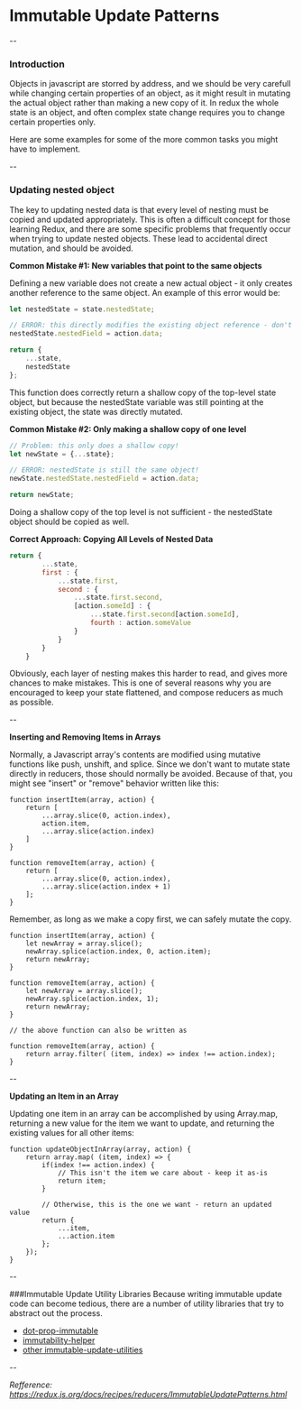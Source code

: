 # Immutable Update Patterns

--

### Introduction

Objects in javascript are storred by address, and we should be very carefull while changing certain properties of an object, as it might result in mutating the actual object rather than making a new copy of it. In redux the whole state is an object, and often complex state change requires you to change certain properties only. 


Here are some examples for some of the more common tasks you might have to implement.

--

### Updating nested object

The key to updating nested data is that every level of nesting must be copied and updated appropriately. This is often a difficult concept for those learning Redux, and there are some specific problems that frequently occur when trying to update nested objects. These lead to accidental direct mutation, and should be avoided.

**Common Mistake #1: New variables that point to the same objects**

Defining a new variable does not create a new actual object - it only creates another reference to the same object. An example of this error would be:

~~~Javascript
let nestedState = state.nestedState;

// ERROR: this directly modifies the existing object reference - don't do this!
nestedState.nestedField = action.data;

return {
    ...state,
    nestedState
};
~~~

This function does correctly return a shallow copy of the top-level state object, but because the nestedState variable was still pointing at the existing object, the state was directly mutated.

**Common Mistake #2: Only making a shallow copy of one level**

~~~Javascript
// Problem: this only does a shallow copy!
let newState = {...state};

// ERROR: nestedState is still the same object!
newState.nestedState.nestedField = action.data;

return newState;
~~~

Doing a shallow copy of the top level is not sufficient - the nestedState object should be copied as well.

**Correct Approach: Copying All Levels of Nested Data**

~~~Javascript
return {
        ...state,
        first : {
            ...state.first,
            second : {
                ...state.first.second,
                [action.someId] : {
                    ...state.first.second[action.someId],
                    fourth : action.someValue
                }
            }
        }
    }
~~~

Obviously, each layer of nesting makes this harder to read, and gives more chances to make mistakes. This is one of several reasons why you are encouraged to keep your state flattened, and compose reducers as much as possible.

--

**Inserting and Removing Items in Arrays**

Normally, a Javascript array's contents are modified using mutative functions like push, unshift, and splice. Since we don't want to mutate state directly in reducers, those should normally be avoided. Because of that, you might see "insert" or "remove" behavior written like this:

~~~
function insertItem(array, action) {
    return [
        ...array.slice(0, action.index),
        action.item,
        ...array.slice(action.index)
    ]
}

function removeItem(array, action) {
    return [
        ...array.slice(0, action.index),
        ...array.slice(action.index + 1)
    ];
}
~~~

Remember, as long as we make a copy first, we can safely mutate the copy.

~~~
function insertItem(array, action) {
    let newArray = array.slice();
    newArray.splice(action.index, 0, action.item);
    return newArray;
}

function removeItem(array, action) {
    let newArray = array.slice();
    newArray.splice(action.index, 1);
    return newArray;
}

// the above function can also be written as 

function removeItem(array, action) {
    return array.filter( (item, index) => index !== action.index);
}
~~~

--

**Updating an Item in an Array**

Updating one item in an array can be accomplished by using Array.map, returning a new value for the item we want to update, and returning the existing values for all other items:

~~~
function updateObjectInArray(array, action) {
    return array.map( (item, index) => {
        if(index !== action.index) {
            // This isn't the item we care about - keep it as-is
            return item;
        }

        // Otherwise, this is the one we want - return an updated value
        return {
            ...item,
            ...action.item
        };    
    });
}
~~~
--

###Immutable Update Utility Libraries
Because writing immutable update code can become tedious, there are a number of utility libraries that try to abstract out the process. 

* [dot-prop-immutable](https://github.com/debitoor/dot-prop-immutable)
* [immutability-helper](https://github.com/kolodny/immutability-helper)
* [other immutable-update-utilities](https://github.com/markerikson/redux-ecosystem-links/blob/master/immutable-data.md#immutable-update-utilities)

--

*Refference: https://redux.js.org/docs/recipes/reducers/ImmutableUpdatePatterns.html*